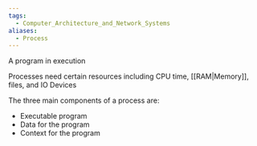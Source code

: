 ```yaml
---
tags:
  - Computer_Architecture_and_Network_Systems
aliases:
  - Process
---
```

A program in execution

Processes need certain resources including CPU time, [[RAM|Memory]], files, and IO Devices

The three main components of a process are:
- Executable program
- Data for the program
- Context for the program
